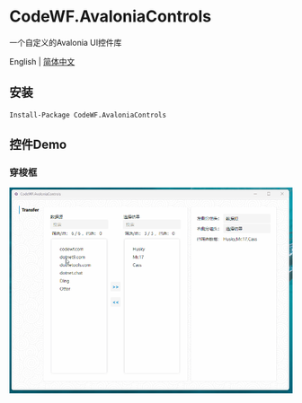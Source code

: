 ﻿# CodeWF.AvaloniaControls

一个自定义的Avalonia UI控件库

English | [简体中文](README-zh_CN.md)

## 安装

```shell
Install-Package CodeWF.AvaloniaControls
```

## 控件Demo

### 穿梭框

![](https://raw.githubusercontent.com/dotnet9/CodeWF.AvaloniaControls/e904c0fa199e0a0f431485ed0ad56a36dd46f0e9/doc/Images/Transfer.gif)